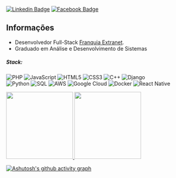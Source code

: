 [![Linkedin Badge](https://img.shields.io/badge/-LinkedIn-blue?style=flat-square&logo=Linkedin&logoColor=white&link=https://www.linkedin.com/in/dhionathan-jobim-19905b1a4/)](https://www.linkedin.com/in/dhionathan-jobim-19905b1a4/)
[![Facebook Badge](https://img.shields.io/badge/-Facebook-blue)](https://www.facebook.com/dhionathan.jobim)
## Informações

* Desenvolvedor Full-Stack  <a href="https://www.extranet.com.br/" target="_blank" rel="noopener noreferrer" >Franquia Extranet</a>.
* Graduado em Análise e Desenvolvimento de Sistemas
##### Stack:
![PHP](https://img.shields.io/badge/-PHP-1a165f?style=flat-square&logo=php)
![JavaScript](https://img.shields.io/badge/-JavaScript-9e7e15?style=flat-square&logo=javascript)
![HTML5](https://img.shields.io/badge/-HTML5-E34F26?style=flat-square&logo=html5&logoColor=white)
![CSS3](https://img.shields.io/badge/-CSS3-1572B6?style=flat-square&logo=css3)
![C++](https://img.shields.io/badge/-C,%20C%2B%2B-54778c?style=flat-square&logo=c%2B%2B)
![Django](https://img.shields.io/badge/Django-109934?style=flat-square&logo=django)
<br>
![Python](https://img.shields.io/badge/-Python-0c0c0c?style=flat-square&logo=python)
![SQL](https://img.shields.io/badge/-MySQL-0c0c0c?style=flat-square&logo=mysql)
![AWS](https://img.shields.io/badge/AWS-0c0c0c?style=flat-square&logo=amazon)
![Google Cloud](https://img.shields.io/badge/GCP-0c0c0c?style=flat-square&logo=googlecloud)
![Docker](https://img.shields.io/badge/Docker-0c0c0c?style=flat-square&logo=docker)
![React Native](https://img.shields.io/badge/ReactNative-0c0c0c?style=flat-square&logo=react)




<a href="https://github.com/dhionathan01">
<img height="180em" src="https://github-readme-stats-sigma-five.vercel.app/api?username=dhionathan01&show_icons=true&theme=nord&include_all_commits=true&count_private=true"/>
<img height="180em" src="https://github-readme-stats-sigma-five.vercel.app/api/top-langs/?username=dhionathan01&size_weight=0&count_weight=1&layout=compact&langs_count=7&theme=nord"/>

[![Ashutosh's github activity graph](https://github-readme-activity-graph.vercel.app/graph?username=dhionathan01&theme=dracula)](https://github.com/ashutosh00710/github-readme-activity-graph)





